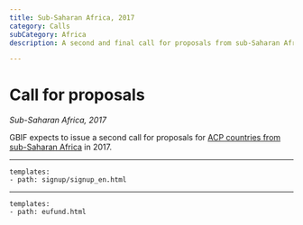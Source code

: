 ```yaml
---
title: Sub-Saharan Africa, 2017
category: Calls
subCategory: Africa
description: A second and final call for proposals from sub-Saharan Africa will take place in 2017.

---
```

# Call for proposals

_Sub-Saharan Africa, 2017_

GBIF expects to issue a second call for proposals for [ACP countries from sub-Saharan Africa](/calls/africa-2015/eligible-countries) in 2017.

____

```styledYaml
templates:
- path: signup/signup_en.html
```

---------

```styledYaml
templates:
- path: eufund.html
```